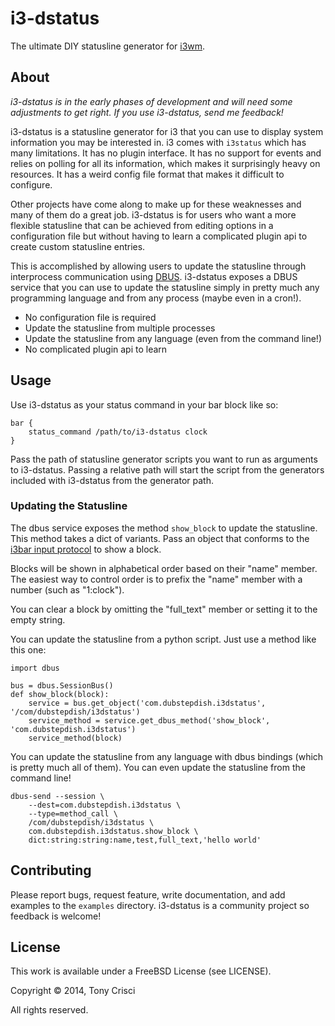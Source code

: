 # i3-dstatus

The ultimate DIY statusline generator for [i3wm](http://i3wm.org).

## About

*i3-dstatus is in the early phases of development and will need some adjustments to get right. If you use i3-dstatus, send me feedback!*

i3-dstatus is a statusline generator for i3 that you can use to display system information you may be interested in. i3 comes with `i3status` which has many limitations. It has no plugin interface. It has no support for events and relies on polling for all its information, which makes it surprisingly heavy on resources. It has a weird config file format that makes it difficult to configure.

Other projects have come along to make up for these weaknesses and many of them do a great job. i3-dstatus is for users who want a more flexible statusline that can be achieved from editing options in a configuration file but without having to learn a complicated plugin api to create custom statusline entries.

This is accomplished by allowing users to update the statusline through interprocess communication using [DBUS](http://www.freedesktop.org/wiki/Software/dbus/). i3-dstatus exposes a DBUS service that you can use to update the statusline simply in pretty much any programming language and from any process (maybe even in a cron!).

* No configuration file is required
* Update the statusline from multiple processes
* Update the statusline from any language (even from the command line!)
* No complicated plugin api to learn

## Usage

Use i3-dstatus as your status command in your bar block like so:

```
bar {
    status_command /path/to/i3-dstatus clock
}
```

Pass the path of statusline generator scripts you want to run as arguments to i3-dstatus. Passing a relative path will start the script from the generators included with i3-dstatus from the generator path.

### Updating the Statusline

The dbus service exposes the method `show_block` to update the statusline. This method takes a dict of variants. Pass an object that conforms to the [i3bar input protocol](http://i3wm.org/docs/i3bar-protocol.html) to show a block.

Blocks will be shown in alphabetical order based on their "name" member. The easiest way to control order is to prefix the "name" member with a number (such as "1:clock").

You can clear a block by omitting the "full_text" member or setting it to the empty string.

You can update the statusline from a python script. Just use a method like this one:

```python3
import dbus

bus = dbus.SessionBus()
def show_block(block):
    service = bus.get_object('com.dubstepdish.i3dstatus', '/com/dubstepdish/i3dstatus')
    service_method = service.get_dbus_method('show_block', 'com.dubstepdish.i3dstatus')
    service_method(block)
```

You can update the statusline from any language with dbus bindings (which is pretty much all of them). You can even update the statusline from the command line!

```
dbus-send --session \
    --dest=com.dubstepdish.i3dstatus \
    --type=method_call \
    /com/dubstepdish/i3dstatus \
    com.dubstepdish.i3dstatus.show_block \
    dict:string:string:name,test,full_text,'hello world'
```

## Contributing

Please report bugs, request feature, write documentation, and add examples to the `examples` directory. i3-dstatus is a community project so feedback is welcome!

## License

This work is available under a FreeBSD License (see LICENSE).

Copyright © 2014, Tony Crisci

All rights reserved.
